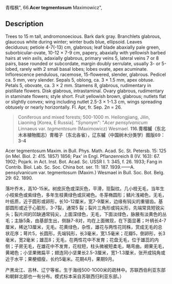 青楷枫",
66.**Acer tegmentosum** Maximowicz",

## Description
Trees to 15 m tall, andromonoecious. Bark dark gray. Branchlets glabrous, glaucous white during winter; winter buds blue, ellipsoid. Leaves deciduous; petiole 4-7(-13) cm, glabrous; leaf blade abaxially pale green, suborbicular-ovate, 10-12 × 7-9 cm, papery, abaxially with yellowish barbed hairs at vein axils, adaxially glabrous, primary veins 5, lateral veins 7 or 8 pairs, base rounded or subcordate, margin doubly serrulate, usually 3- or 5-lobed, rarely with 2 small basal lobes; lobes ovate, apex acuminate. Inflorescence pendulous, racemose, 15-flowered, slender, glabrous. Pedicel ca. 5 mm, very slender. Sepals 5, oblong, ca. 3 × 1.5 mm, apex obtuse. Petals 5, obovate, ca. 3 × 2 mm. Stamens 8, glabrous, rudimentary in pistillate flowers. Disk glabrous, intrastaminal. Ovary glabrous, rudimentary in staminate flowers; style short. Fruit yellowish brown, glabrous; nutlets flat or slightly convex; wing including nutlet 2.5-3 × 1-1.3 cm, wings spreading obtusely or nearly horizontally. Fl. Apr, fr. Sep. 2*n* = 26.

> Coniferous and mixed forests; 500-1000 m. Heilongjiang, Jilin, Liaoning [Korea, E Russia].
  "Synonym": "*Acer pensylvanicum* Linnaeus var. *tegmentosum* (Maximowicz) Wesmael.
**116.青楷槭（东北木本植物图志）青楷子（东北各省），辽东槭（中国树木分类学）图版69：3-4**

Acer tegmentosum Maxim. in Bull. Phys. Math. Acad. Sc. St. Petersb. 15: 125 (in Mel. Biol. 2: 415. 1857) 1856; Pax' in Engl. Pflanzenreich 8 (IV. 163): 67. 1902; Pojark. in Act. Inst. Bot. Acad. Sc. USSR I. 1: 345, f. 26. 1933; Fang in Contrib. Biol. Lab. Sc. Soc. China bot. ser. 11: 187. 1939.——A. pensylvanicum var. tegmentosum (Maxim.) Wesmael in Bull. Soc. Bot. Belg. 29: 62. 1890.

落叶乔木，高10-15米。树皮灰色或深灰色，平滑，现裂纹。几小枝无毛，当年生小枝紫色或紫绿色，多年生枝黄绿色或灰褐色。冬芽椭圆形；鳞片浅褐色，无毛，叶纸质，近于圆形或卵形，长10-12厘米，宽7-9厘米，边缘有钝尖的重锯齿。基部圆形或近于心脏形，3-7裂，通常5 裂；裂片三角形或钝尖形，先端常具短锐尖头；裂片间的凹缺通常钝尖，上面深绿色，无毛，下面淡绿色，脉腋有淡黄色的丛毛；主脉5条，由基部生出，侧脉7-8对，均在上面微现，在下面显著；叶柄长4-7厘米，稀达13厘米，无毛。花黄绿色，杂性，雄花与两性花同株，赏成无毛的总状花序；萼片5，长圆形，先端钝形，长3毫米，宽1.5毫米；花瓣5，倒卵形，长3毫米，宽2毫米；雄蕊8；无毛，在两性花中不发育；花盘无毛，位于雄蕊的内侧；子房无毛，在雄花中不发育，花柱短，柱头微被短柔毛，略弯曲。翅果无毛，黄褐色；小坚果微扁平；翅连同小坚果长2.5-3厘米，宽1-1.3厘米，张开成钝角或近于水平；果梗细瘦，长约5毫米。花期4月，果期9月。

产黑龙江、吉林、辽宁等省。生于海线500-1O00米的疏林中。苏联西伯利亚东部和朝鲜北部也一有分布。模式标本采自苏联西归利亚东部。）
